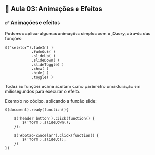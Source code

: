 ## 📝 Aula 03: Animações e Efeitos
### ✅ Animações e efeitos
Podemos aplicar algumas animações simples com o jQuery, através das funções:
```
$(“seletor”).fadeIn( )
            .fadeOut( )
            .slideUp( )
            .slideDown( )
            .slideToggle( )
            .show( )
            .hide( )
            .toggle( )
```

Todas as funções acima aceitam como parâmetro uma duração em milissegundos para executar o efeito.

Exemplo no código, aplicando a função slide:
```
$(document).ready(function(){

    $('header button').click(function() {
        $('form').slideDown();
    });

    $('#botao-cancelar').click(function() {
        $('form').slideUp();
    })
})
```